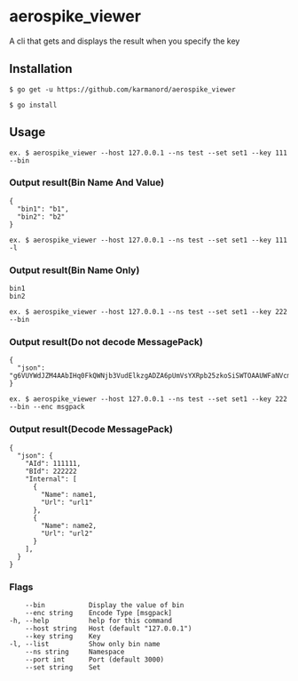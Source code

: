 # aerospike_viewer
A cli that gets and displays the result when you specify the key

## Installation
`$ go get -u https://github.com/karmanord/aerospike_viewer`

`$ go install`
## Usage

`ex. $ aerospike_viewer --host 127.0.0.1 --ns test --set set1 --key 111 --bin`

### Output result(Bin Name And Value)
```
{
  "bin1": "b1",
  "bin2": "b2"
}
```

`ex. $ aerospike_viewer --host 127.0.0.1 --ns test --set set1 --key 111 -l`

### Output result(Bin Name Only)
```
bin1
bin2
```

`ex. $ aerospike_viewer --host 127.0.0.1 --ns test --set set1 --key 222 --bin`

### Output result(Do not decode MessagePack)
```
{
  "json": "g6VUYWdJZM4AAbIHq0FkQWNjb3VudElkzgADZA6pUmVsYXRpb25zkoSiSWTOAAUWFaNVcmykdXJsMalNYANkDg="
}
```

`ex. $ aerospike_viewer --host 127.0.0.1 --ns test --set set1 --key 222 --bin --enc msgpack`

### Output result(Decode MessagePack)
```
{
  "json": {
    "AId": 111111,
    "BId": 222222
    "Internal": [
      {
        "Name": name1,
        "Url": "url1"
      },
      {
        "Name": name2,
        "Url": "url2"
      }
    ],
  }
}
```

### Flags
```
    --bin           Display the value of bin
    --enc string    Encode Type [msgpack]
-h, --help          help for this command
    --host string   Host (default "127.0.0.1")
    --key string    Key
-l, --list          Show only bin name
    --ns string     Namespace
    --port int      Port (default 3000)
    --set string    Set
```